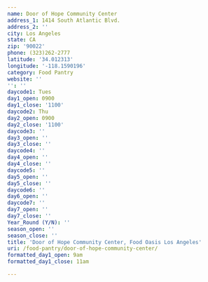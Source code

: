 ```yaml
---
name: Door of Hope Community Center
address_1: 1414 South Atlantic Blvd.
address_2: ''
city: Los Angeles
state: CA
zip: '90022'
phone: (323)262-2777
latitude: '34.012313'
longitude: '-118.1590196'
category: Food Pantry
website: ''
'': ''
daycode1: Tues
day1_open: 0900
day1_close: '1100'
daycode2: Thu
day2_open: 0900
day2_close: '1100'
daycode3: ''
day3_open: ''
day3_close: ''
daycode4: ''
day4_open: ''
day4_close: ''
daycode5: ''
day5_open: ''
day5_close: ''
daycode6: ''
day6_open: ''
daycode7: ''
day7_open: ''
day7_close: ''
Year_Round (Y/N): ''
season_open: ''
season_close: ''
title: 'Door of Hope Community Center, Food Oasis Los Angeles'
uri: /food-pantry/door-of-hope-community-center/
formatted_day1_open: 9am
formatted_day1_close: 11am

---
```

